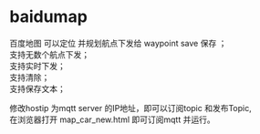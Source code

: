 #  baidumap 
百度地图 可以定位   并规划航点下发给 waypoint save 保存 ；   
支持无数个航点下发；   
支持实时下发；  
支持清除；  
支持保存文本；  


修改hostip 为mqtt server 的IP地址，即可以订阅topic 和发布Topic,   
在浏览器打开 map_car_new.html 即可订阅mqtt 并运行。 
